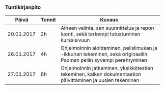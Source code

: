### Tuntikirjanpito
Päivä | Tunnit | Kuvaus
--------------- | ----- | ------
20.01.2017 | 2h | Aiheen valinta, sen suunnittelua ja repon luonti, sekä tarkempi tutustuminen kurssisivuun
26.01.2017 | 4h | Ohjelmoinnin aloittaminen, pelisilmukan ja -ikkunan tekeminen, sekä originaaliin Pacman peliin syvempi perehtyminen
27.01.2017 | 6h | Ohjelmoinnin jatkaminen, yksikkötestien tekeminen, kaiken dokumentaation päivittäminen ja uusien tekeminen
